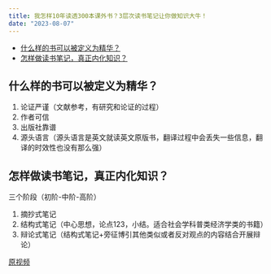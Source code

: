 ```yaml
---
title: 我怎样10年读透300本课外书？3层次读书笔记让你做知识大牛！
date: "2023-08-07"
---
```


- [什么样的书可以被定义为精华？](#什么样的书可以被定义为精华)
- [怎样做读书笔记，真正内化知识？](#怎样做读书笔记真正内化知识)



## 什么样的书可以被定义为精华？

1. 论证严谨（文献参考，有研究和论证的过程）
2. 作者可信
3. 出版社靠谱
4. 源头语言（源头语言是英文就读英文原版书，翻译过程中会丢失一些信息，翻译的时效性也没有那么强）

## 怎样做读书笔记，真正内化知识？ 

三个阶段（初阶-中阶-高阶）

1. 摘抄式笔记
2. 结构式笔记（中心思想，论点123，小结。适合社会学科普类经济学类的书籍）
3. 辩论式笔记（结构式笔记+旁征博引其他类似或者反对观点的内容结合开展辩论）

[原视频](https://www.bilibili.com/video/BV1Q8411h7nY/)
